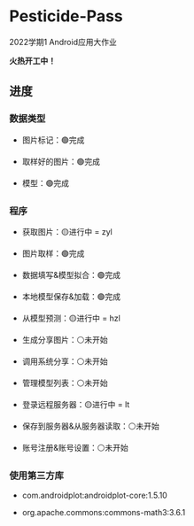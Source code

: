 # Pesticide-Pass
2022学期1 Android应用大作业

**火热开工中！**

## 进度

### 数据类型

- 图片标记：🟢完成

- 取样好的图片：🟢完成

- 模型：🟢完成

### 程序

- 获取图片：🟡进行中 = zyl

- 图片取样：🟢完成

- 数据填写&模型拟合：🟢完成

- 本地模型保存&加载：🟢完成

- 从模型预测：🟡进行中 = hzl

- 生成分享图片：⚪未开始

- 调用系统分享：⚪未开始

- 管理模型列表：⚪未开始

- 登录远程服务器：🟡进行中 = lt

- 保存到服务器&从服务器读取：⚪未开始

- 账号注册&账号设置：⚪未开始

### 使用第三方库

- com.androidplot:androidplot-core:1.5.10

- org.apache.commons:commons-math3:3.6.1
